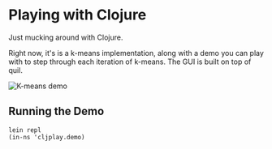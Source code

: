 # Playing with Clojure

Just mucking around with Clojure.

Right now, it's is a k-means implementation, along with a demo you can play with
to step through each iteration of k-means. The GUI is built on top of quil.

![K-means demo](https://raw.github.com/eshira/clojure-play/master/k-means-clojure.gif "K-means Demo")

## Running the Demo

    lein repl
    (in-ns 'cljplay.demo)

